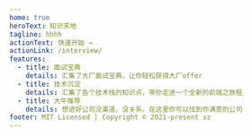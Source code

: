 ```yaml
---
home: true
heroText: 知识天地
tagline: hhhh
actionText: 快速开始 →
actionLink: /interview/
features:
  - title: 面试宝典
    details: 汇集了大厂面试宝典，让你轻松获得大厂offer
  - title: 技术沉淀
    details: 汇集了各个技术栈的知识点，带你走进一个全新的前端之旅程
  - title: 大牛推荐
    details: 想进好公司没渠道，没关系，在这里你可以找到你满意的公司
footer: MIT Licensed | Copyright © 2021-present sz
---
```

